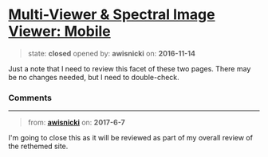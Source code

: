 # [Multi-Viewer &amp; Spectral Image Viewer: Mobile](https://github.com/livingstoneonline/livingstoneonline/issues/104)

> state: **closed** opened by: **awisnicki** on: **2016-11-14**

Just a note that I need to review this facet of these two pages. There may be no changes needed, but I need to double-check.

### Comments

---
> from: [**awisnicki**](https://github.com/livingstoneonline/livingstoneonline/issues/104#issuecomment-306930064) on: **2017-6-7**

I&#x27;m going to close this as it will be reviewed as part of my overall review of the rethemed site.

